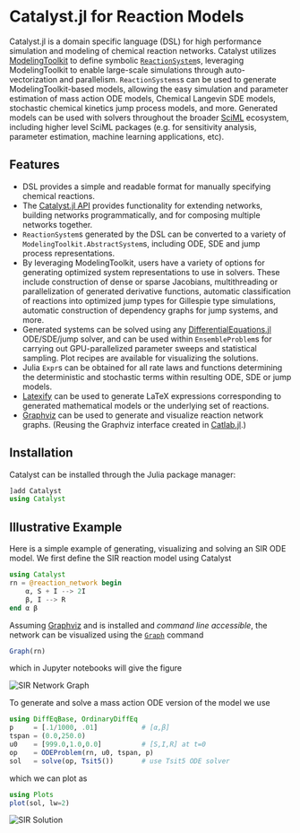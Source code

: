 # Catalyst.jl for Reaction Models

Catalyst.jl is a domain specific language (DSL) for high performance simulation
and modeling of chemical reaction networks. Catalyst utilizes
[ModelingToolkit](https://github.com/SciML/ModelingToolkit.jl) to define
symbolic [`ReactionSystem`](@ref)s, leveraging ModelingToolkit to enable
large-scale simulations through auto-vectorization and parallelism.
`ReactionSystems`s can be used to generate ModelingToolkit-based models,
allowing the easy simulation and parameter estimation of mass action ODE models,
Chemical Langevin SDE models, stochastic chemical kinetics jump process models,
and more. Generated models can be used with solvers throughout the broader
[SciML](https://sciml.ai) ecosystem, including higher level SciML packages (e.g.
for sensitivity analysis, parameter estimation, machine learning applications,
etc).

## Features
- DSL provides a simple and readable format for manually specifying chemical
  reactions.
- The [Catalyst.jl API](@ref) provides functionality for extending networks,
  building networks programmatically, and for composing multiple networks
  together.
- `ReactionSystem`s generated by the DSL can be converted to a variety of
  `ModelingToolkit.AbstractSystem`s, including ODE, SDE and jump process
  representations.
- By leveraging ModelingToolkit, users have a variety of options for generating
  optimized system representations to use in solvers. These include construction
  of dense or sparse Jacobians, multithreading or parallelization of generated
  derivative functions, automatic classification of reactions into optimized
  jump types for Gillespie type simulations, automatic construction of
  dependency graphs for jump systems, and more.
- Generated systems can be solved using any
  [DifferentialEquations.jl](https://github.com/SciML/DifferentialEquations.jl)
  ODE/SDE/jump solver, and can be used within `EnsembleProblem`s for carrying
  out GPU-parallelized parameter sweeps and statistical sampling. Plot recipes
  are available for visualizing the solutions.
- Julia `Expr`s can be obtained for all rate laws and functions determining the
  deterministic and stochastic terms within resulting ODE, SDE or jump models.
- [Latexify](https://github.com/korsbo/Latexify.jl) can be used to generate
  LaTeX expressions corresponding to generated mathematical models or the
  underlying set of reactions.
- [Graphviz](https://graphviz.org/) can be used to generate and visualize
  reaction network graphs. (Reusing the Graphviz interface created in
  [Catlab.jl](https://github.com/AlgebraicJulia/Catlab.jl/).)

## Installation
Catalyst can be installed through the Julia package manager:

```julia
]add Catalyst
using Catalyst
```

## Illustrative Example
Here is a simple example of generating, visualizing and solving an SIR ODE
model. We first define the SIR reaction model using Catalyst
```julia
using Catalyst
rn = @reaction_network begin
    α, S + I --> 2I
    β, I --> R
end α β
```
Assuming [Graphviz](https://graphviz.org/) and is installed and *command line
accessible*, the network can be visualized using the [`Graph`](@ref) command
```julia
Graph(rn)
```
which in Jupyter notebooks will give the figure

![SIR Network Graph](assets/SIR_rn.svg)

To generate and solve a mass action ODE version of the model we use
```julia
using DiffEqBase, OrdinaryDiffEq
p     = [.1/1000, .01]           # [α,β]
tspan = (0.0,250.0)
u0    = [999.0,1.0,0.0]          # [S,I,R] at t=0
op    = ODEProblem(rn, u0, tspan, p)
sol   = solve(op, Tsit5())       # use Tsit5 ODE solver
```
which we can plot as
```julia
using Plots
plot(sol, lw=2)
```

![SIR Solution](assets/SIR.svg)


